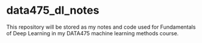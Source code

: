 # data475_dl_notes
This repository will be stored as my notes and code used for Fundamentals of Deep Learning in my DATA475 machine learning methods course.
